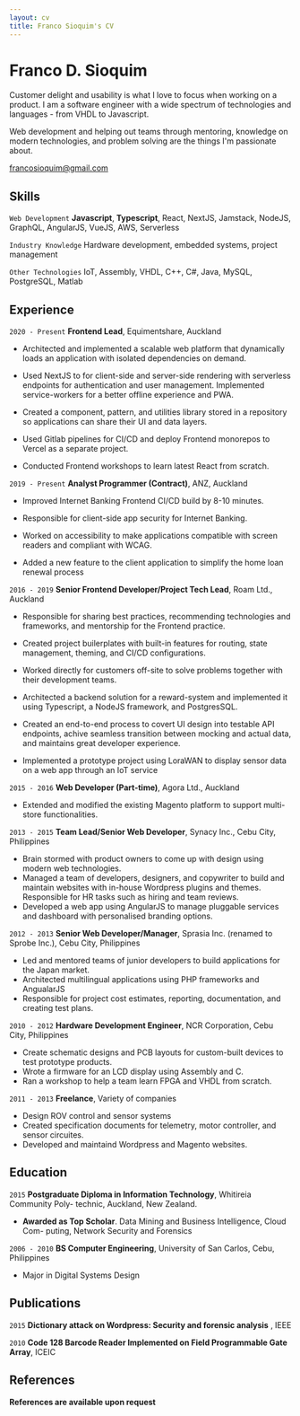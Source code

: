 ```yaml
---
layout: cv
title: Franco Sioquim's CV
---
```

# Franco D. Sioquim

Customer delight and usability is what I love to focus when working on a product. 
I am a software engineer with a wide spectrum of technologies and languages - from VHDL to Javascript.

Web development and helping out teams through mentoring, knowledge on modern technologies, and problem solving are the things I'm passionate about. 


<div id="webaddress">
<a href="francosioquim@gmail.com">francosioquim@gmail.com</a>
</div>



## Skills

`Web Development`
 __Javascript__, __Typescript__, React, NextJS, Jamstack, NodeJS, GraphQL, AngularJS, VueJS, AWS, Serverless

`Industry Knowledge`
 Hardware development, embedded systems, project management

`Other Technologies` 
IoT, Assembly, VHDL, C++, C#, Java, MySQL, PostgreSQL, Matlab

## Experience

`2020 - Present`
__Frontend Lead__, Equimentshare, Auckland

- Architected and implemented a scalable web platform that dynamically loads an application with isolated dependencies on demand.

- Used NextJS to for client-side and server-side rendering with serverless endpoints for authentication and user management. Implemented service-workers for a better offline experience and PWA.

- Created a component, pattern, and utilities library stored in a repository so applications can share their UI and data layers.

- Used Gitlab pipelines for CI/CD and deploy Frontend monorepos to Vercel as a separate project.

- Conducted Frontend workshops to learn latest React from scratch.

`2019 - Present`
__Analyst Programmer (Contract)__, ANZ, Auckland

- Improved Internet Banking Frontend CI/CD build by 8-10 minutes.

- Responsible for client-side app security for Internet Banking.

- Worked on accessibility to make applications compatible with screen readers and compliant with WCAG.

- Added a new feature to the client application to simplify the home loan renewal process


`2016 - 2019`
__Senior Frontend Developer/Project Tech Lead__, Roam Ltd., Auckland

- Responsible for sharing best practices, recommending technologies and frameworks, and mentorship for the Frontend practice.

- Created project builerplates with built-in features for routing, state management, theming, and CI/CD configurations.

- Worked directly for customers off-site to solve problems together with their development teams.

- Architected a backend solution for a reward-system and implemented it using Typescript, a NodeJS framework, and PostgresSQL.

- Created an end-to-end process to covert UI design into testable API endpoints, achive seamless transition between mocking and actual data, and maintains great developer experience.

- Implemented a prototype project using LoraWAN to display sensor data on a web app through an IoT service

`2015 - 2016`
__Web Developer (Part-time)__, Agora Ltd., Auckland

- Extended and modified the existing Magento platform to support multi-store functionalities.

`2013 - 2015`
__Team Lead/Senior Web Developer__, Synacy Inc., Cebu City, Philippines

- Brain stormed with product owners to come up with design using modern web technologies.
- Managed a team of developers, designers, and copywriter to build and maintain websites with in-house Wordpress plugins and themes. Responsible for HR tasks such as hiring and team reviews.
- Developed a web app using AngularJS to manage pluggable services and dashboard with personalised branding options.

`2012 - 2013`
__Senior Web Developer/Manager__, Sprasia Inc. (renamed to Sprobe Inc.), Cebu City, Philippines

- Led and mentored teams of junior developers to build applications for the Japan market.
- Architected multilingual applications using PHP frameworks and AngualarJS
- Responsible for project cost estimates, reporting, documentation, and creating test plans.


`2010 - 2012`
__Hardware Development Engineer__, NCR Corporation, Cebu City, Philippines

- Create schematic designs and PCB layouts for custom-built devices to test prototype products.
- Wrote a firmware for an LCD display using Assembly and C.
- Ran a workshop to help a team learn FPGA and VHDL from scratch.

`2011 - 2013`
__Freelance__, Variety of companies

- Design ROV control and sensor systems
- Created specification documents for telemetry, motor controller, and sensor circuites.
- Developed and maintaind Wordpress and Magento websites.


## Education

`2015`
__Postgraduate Diploma in Information Technology__, Whitireia Community Poly-
technic, Auckland, New Zealand.

- __Awarded as Top Scholar__. Data Mining and Business Intelligence, Cloud Com-
puting, Network Security and Forensics

`2006 - 2010`
__BS Computer Engineering__, University of San Carlos, Cebu, Philippines

- Major in Digital Systems Design



## Publications


`2015`
__Dictionary attack on Wordpress: Security and forensic analysis__ , IEEE

`2010`
__Code 128 Barcode Reader Implemented on Field Programmable Gate Array__, ICEIC


## References

__References are available upon request__
